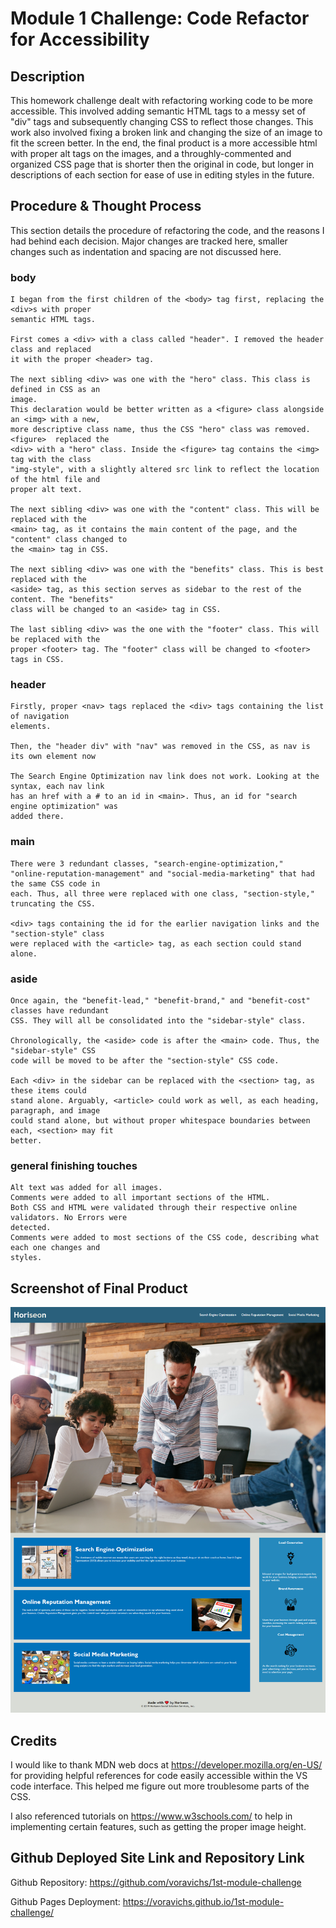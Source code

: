 # Module 1 Challenge: Code Refactor for Accessibility

## Description

This homework challenge dealt with refactoring working code to be more accessible. This involved adding semantic HTML tags to a messy set of "div" tags and subsequently changing CSS to reflect those changes. This work also involved fixing a broken link and changing the size of an image to fit the screen better. 
In the end, the final product is a more accessible html with proper alt tags on the images, and a throughly-commented and organized CSS page that is shorter then the original in code, but longer in descriptions of each section for ease of use in editing styles in the future.

## Procedure & Thought Process

This section details the procedure of refactoring the code, and the reasons I had behind each decision. Major changes are tracked here, smaller changes such as indentation and spacing are not discussed here.

### body 
    I began from the first children of the <body> tag first, replacing the <div>s with proper 
    semantic HTML tags.

    First comes a <div> with a class called "header". I removed the header class and replaced 
    it with the proper <header> tag.
 
    The next sibling <div> was one with the "hero" class. This class is defined in CSS as an
    image. 
    This declaration would be better written as a <figure> class alongside an <img> with a new, 
    more descriptive class name, thus the CSS "hero" class was removed. <figure>  replaced the 
    <div> with a "hero" class. Inside the <figure> tag contains the <img> tag with the class 
    "img-style", with a slightly altered src link to reflect the location of the html file and 
    proper alt text.

    The next sibling <div> was one with the "content" class. This will be replaced with the 
    <main> tag, as it contains the main content of the page, and the "content" class changed to 
    the <main> tag in CSS.

    The next sibling <div> was one with the "benefits" class. This is best replaced with the 
    <aside> tag, as this section serves as sidebar to the rest of the content. The "benefits" 
    class will be changed to an <aside> tag in CSS.

    The last sibling <div> was the one with the "footer" class. This will be replaced with the 
    proper <footer> tag. The "footer" class will be changed to <footer> tags in CSS.

### header

    Firstly, proper <nav> tags replaced the <div> tags containing the list of navigation 
    elements.
    
    Then, the "header div" with "nav" was removed in the CSS, as nav is its own element now
    
    The Search Engine Optimization nav link does not work. Looking at the syntax, each nav link 
    has an href with a # to an id in <main>. Thus, an id for "search engine optimization" was 
    added there.

### main

    There were 3 redundant classes, "search-engine-optimization," 
    "online-reputation-management" and "social-media-marketing" that had the same CSS code in 
    each. Thus, all three were replaced with one class, "section-style," truncating the CSS.

    <div> tags containing the id for the earlier navigation links and the "section-style" class 
    were replaced with the <article> tag, as each section could stand alone.

### aside

    Once again, the "benefit-lead," "benefit-brand," and "benefit-cost" classes have redundant 
    CSS. They will all be consolidated into the "sidebar-style" class.
    
    Chronologically, the <aside> code is after the <main> code. Thus, the "sidebar-style" CSS 
    code will be moved to be after the "section-style" CSS code.
    
    Each <div> in the sidebar can be replaced with the <section> tag, as these items could 
    stand alone. Arguably, <article> could work as well, as each heading, paragraph, and image 
    could stand alone, but without proper whitespace boundaries between each, <section> may fit 
    better.

### general finishing touches

    Alt text was added for all images. 
    Comments were added to all important sections of the HTML.
    Both CSS and HTML were validated through their respective online validators. No Errors were 
    detected.
    Comments were added to most sections of the CSS code, describing what each one changes and 
    styles.


## Screenshot of Final Product

![full screenshot of the horiseon website.](./assets/images/fullscreencap.png)

## Credits

I would like to thank MDN web docs at https://developer.mozilla.org/en-US/ for providing helpful references for code easily accessible within the VS code interface. This helped me figure out more troublesome parts of the CSS.

I also referenced tutorials on https://www.w3schools.com/ to help in implementing certain features, such as getting the proper image height. 

## Github Deployed Site Link and Repository Link

Github Repository: https://github.com/voravichs/1st-module-challenge

Github Pages Deployment: https://voravichs.github.io/1st-module-challenge/